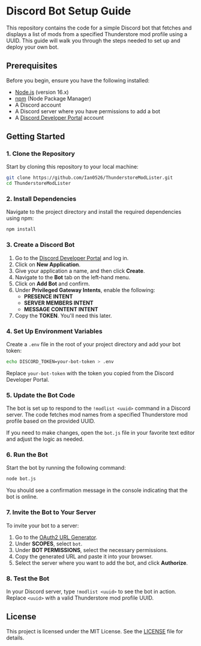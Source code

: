 
# Discord Bot Setup Guide

This repository contains the code for a simple Discord bot that fetches and displays a list of mods from a specified Thunderstore mod profile using a UUID. This guide will walk you through the steps needed to set up and deploy your own bot.

## Prerequisites

Before you begin, ensure you have the following installed:

- [Node.js](https://nodejs.org/) (version 16.x)
- [npm](https://www.npmjs.com/) (Node Package Manager)
- A Discord account
- A Discord server where you have permissions to add a bot
- A [Discord Developer Portal](https://discord.com/developers/applications) account

## Getting Started

### 1. Clone the Repository

Start by cloning this repository to your local machine:

```bash
git clone https://github.com/Ian0526/ThunderstoreModLister.git
cd ThunderstoreModLister
```

### 2. Install Dependencies

Navigate to the project directory and install the required dependencies using npm:

```bash
npm install
```

### 3. Create a Discord Bot

1. Go to the [Discord Developer Portal](https://discord.com/developers/applications) and log in.
2. Click on **New Application**.
3. Give your application a name, and then click **Create**.
4. Navigate to the **Bot** tab on the left-hand menu.
5. Click on **Add Bot** and confirm.
6. Under **Privileged Gateway Intents**, enable the following:
    - **PRESENCE INTENT**
    - **SERVER MEMBERS INTENT**
    - **MESSAGE CONTENT INTENT**
7. Copy the **TOKEN**. You'll need this later.

### 4. Set Up Environment Variables

Create a `.env` file in the root of your project directory and add your bot token:

```bash
echo DISCORD_TOKEN=your-bot-token > .env
```

Replace `your-bot-token` with the token you copied from the Discord Developer Portal.

### 5. Update the Bot Code

The bot is set up to respond to the `!modlist <uuid>` command in a Discord server. The code fetches mod names from a specified Thunderstore mod profile based on the provided UUID.

If you need to make changes, open the `bot.js` file in your favorite text editor and adjust the logic as needed.

### 6. Run the Bot

Start the bot by running the following command:

```bash
node bot.js
```

You should see a confirmation message in the console indicating that the bot is online.

### 7. Invite the Bot to Your Server

To invite your bot to a server:

1. Go to the [OAuth2 URL Generator](https://discord.com/developers/applications).
2. Under **SCOPES**, select `bot`.
3. Under **BOT PERMISSIONS**, select the necessary permissions.
4. Copy the generated URL and paste it into your browser.
5. Select the server where you want to add the bot, and click **Authorize**.

### 8. Test the Bot

In your Discord server, type `!modlist <uuid>` to see the bot in action. Replace `<uuid>` with a valid Thunderstore mod profile UUID.

## License

This project is licensed under the MIT License. See the [LICENSE](LICENSE) file for details.

